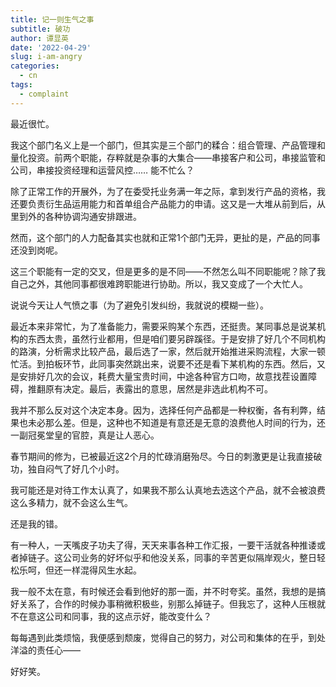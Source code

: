 ```yaml
---
title: 记一则生气之事
subtitle: 破功
author: 谭显英
date: '2022-04-29'
slug: i-am-angry
categories:
  - cn
tags:
  - complaint
---
```


最近很忙。

我这个部门名义上是一个部门，但其实是三个部门的糅合：组合管理、产品管理和量化投资。前两个职能，存粹就是杂事的大集合——串接客户和公司，串接监管和公司，串接投资经理和运营风控…… 能不忙么？

除了正常工作的开展外，为了在委受托业务满一年之际，拿到发行产品的资格，我还要负责衍生品运用能力和首单组合产品能力的申请。这又是一大堆从前到后，从里到外的各种协调沟通安排跟进。

然而，这个部门的人力配备其实也就和正常1个部门无异，更扯的是，产品的同事还没到岗呢。

这三个职能有一定的交叉，但是更多的是不同——不然怎么叫不同职能呢？除了我自己之外，其他同事都很难跨职能进行协助。所以，我又变成了一个大忙人。

说说今天让人气愤之事（为了避免引发纠纷，我就说的模糊一些）。

最近本来非常忙，为了准备能力，需要采购某个东西，还挺贵。某同事总是说某机构的东西太贵，虽然行业都用，但是咱们要另辟蹊径。于是安排了好几个不同机构的路演，分析需求比较产品，最后选了一家，然后就开始推进采购流程，大家一顿忙活。到拍板环节，此同事突然跳出来，说要不还是看下某机构的东西。然后，又是安排好几次的会议，耗费大量宝贵时间，中途各种官方口吻，故意找茬设置障碍，推翻原有决定。最后，表露出的意思，居然是非选此机构不可。

我并不那么反对这个决定本身。因为，选择任何产品都是一种权衡，各有利弊，结果也未必那么差。但是，这种也不知道是有意还是无意的浪费他人时间的行为，还一副冠冕堂皇的官腔，真是让人恶心。

春节期间的修为，已被最近这2个月的忙碌消磨殆尽。今日的刺激更是让我直接破功，独自闷气了好几个小时。

我可能还是对待工作太认真了，如果我不那么认真地去选这个产品，就不会被浪费这么多精力，就不会这么生气。

还是我的错。

有一种人，一天嘴皮子功夫了得，天天来事各种工作汇报，一要干活就各种推诿或者掉链子。这公司业务的好坏似乎和他没关系，同事的辛苦更似隔岸观火，整日轻松乐呵，但还一样混得风生水起。

我一般不太在意，有时候还会看到他好的那一面，并不时夸奖。虽然，我想的是搞好关系了，合作的时候办事稍微积极些，别那么掉链子。但我忘了，这种人压根就不在意这公司和同事，我的这点示好，能改变什么？

每每遇到此类烦恼，我便感到颓废，觉得自己的努力，对公司和集体的在乎，到处洋溢的责任心——

好好笑。
